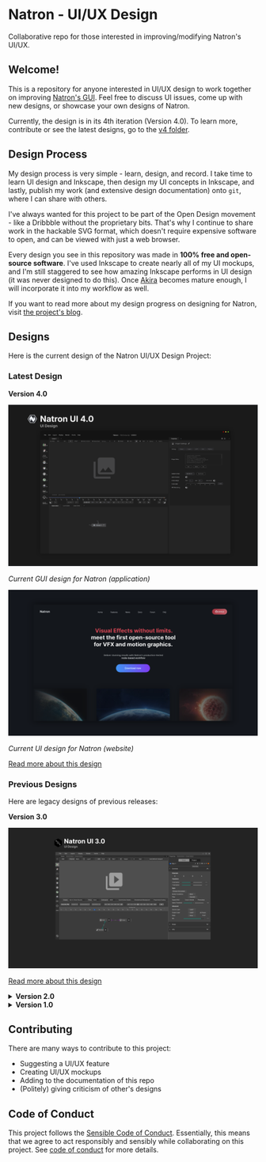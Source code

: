 
# Natron - UI/UX Design

 Collaborative repo for those interested in improving/modifying Natron's UI/UX. 

## Welcome!

This is a repository for anyone interested in UI/UX design to work together on improving [Natron's GUI]. Feel free to discuss UI issues, come up with new designs, or showcase your own designs of Natron.

Currently, the design is in its 4th iteration (Version 4.0). To learn more, contribute or see the latest designs, go to the [v4 folder].

## Design Process

My design process is very simple - learn, design, and record. I take time to learn UI design and Inkscape, then design my UI concepts in Inkscape, and lastly, publish my work (and extensive design documentation) onto `git`, where I can share with others.

I've always wanted for this project to be part of the Open Design movement - like a Dribbble without the proprietary bits. That's why I continue to share work in the hackable SVG format, which doesn't require expensive software to open, and can be viewed with just a web browser.

Every design you see in this repository was made in **100% free and open-source software**. I've used Inkscape to create nearly all of my UI mockups, and I'm still staggered to see how amazing Inkscape performs in UI design (it was never designed to do this). Once [Akira](https://github.com/akiraux/Akira) becomes mature enough, I will incorporate it into my workflow as well.

If you want to read more about my design progress on designing for Natron, visit [the project's blog](https://write.as/songtech-0912/).

## Designs

Here is the current design of the Natron UI/UX Design Project:

### Latest Design 

**Version 4.0**

![](concept%204.0/Release%20Files/Design/Natron-UI-4.0-Stylized.svg)

*Current GUI design for Natron (application)*

![](concept%204.0/Dev%20Files/Mockups/Website-Mockup-New-Layout-Concept-8a.png)

*Current UI design for Natron (website)*

[Read more about this design](concept%204.0/Release%20Files/README.md)

### Previous Designs

Here are legacy designs of previous releases:

**Version 3.0**

![](concept%203.0/Final%20Design.png)

[Read more about this design](concept%203.0/README.md)

<details>
    <summary><strong>Version 2.0</strong></summary>
    <img src="concept%202.0/PNG/Final%20Design.png"/>
</details>

<details>
    <summary><strong>Version 1.0</strong></summary>
    <img src="concept%201.0/Mockup.svg"/>
</details>

## Contributing
There are many ways to contribute to this project:
- Suggesting a UI/UX feature
- Creating UI/UX mockups
- Adding to the documentation of this repo
- (Politely) giving criticism of other's designs

## Code of Conduct
This project follows the [Sensible Code of Conduct](https://github.com/Songtech-0912/SCoC). Essentially, this means that we agree to act responsibly and sensibly while collaborating on this project. See [code of conduct] for more details.

 [code of conduct]: code-of-conduct/code-of-conduct.md
 [Natron's GUI]: https://github.com/NatronGitHub/Natron
 [v4 folder]: concept%204.0/README.md
 
